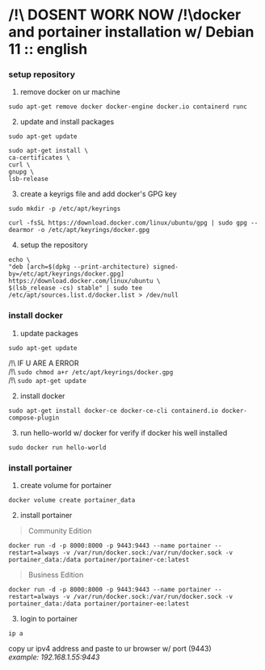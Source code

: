 <h1>/!\ DOSENT WORK NOW /!\docker and portainer installation w/ Debian 11 :: english</h1>

### setup repository

1. remove docker on ur machine

  `
  sudo apt-get remove docker docker-engine docker.io containerd runc
  `

2. update and install packages

  `
  sudo apt-get update
  `
  
  ```
  sudo apt-get install \
  ca-certificates \
  curl \
  gnupg \
  lsb-release
  ```
  
3. create a keyrigs file and add docker's GPG key

  `sudo mkdir -p /etc/apt/keyrings`
  
  `curl -fsSL https://download.docker.com/linux/ubuntu/gpg | sudo gpg --dearmor -o /etc/apt/keyrings/docker.gpg`
  
4. setup the repository

  ```
  echo \
  "deb [arch=$(dpkg --print-architecture) signed-by=/etc/apt/keyrings/docker.gpg] https://download.docker.com/linux/ubuntu \
  $(lsb_release -cs) stable" | sudo tee /etc/apt/sources.list.d/docker.list > /dev/null
  ```
  
### install docker

1. update packages 
  
  `
  sudo apt-get update
  `
  
  /!\ IF U ARE A ERROR <br>
  /!\ `
  sudo chmod a+r /etc/apt/keyrings/docker.gpg
  `
  <br>
  /!\ `
  sudo apt-get update
  `
  
2. install docker

  `
  sudo apt-get install docker-ce docker-ce-cli containerd.io docker-compose-plugin
  `
  
3. run hello-world w/ docker for verify if docker his well installed

  `
  sudo docker run hello-world
  `
  
### install portainer

1. create volume for portainer

  `
  docker volume create portainer_data
  `
  
2. install portainer

> Community Edition

  `
  docker run -d -p 8000:8000 -p 9443:9443 --name portainer --restart=always -v /var/run/docker.sock:/var/run/docker.sock -v portainer_data:/data portainer/portainer-ce:latest
  `
  
> Business Edition

  `
  docker run -d -p 8000:8000 -p 9443:9443 --name portainer --restart=always -v /var/run/docker.sock:/var/run/docker.sock -v portainer_data:/data portainer/portainer-ee:latest
  `
  
 3. login to portainer
 
 `
 ip a
 `
 
 copy ur ipv4 address and paste to ur browser w/ port (9443)<br>
 <i>example: 192.168.1.55:9443</i>

